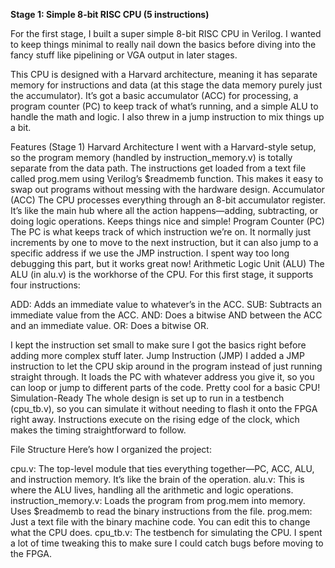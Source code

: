 **Stage 1: Simple 8-bit RISC CPU (5 instructions)**

For the first stage, I built a super simple 8-bit RISC CPU in Verilog. I wanted to keep things minimal to really nail down the basics before diving into the fancy stuff like pipelining or VGA output in later stages.

This CPU is designed with a Harvard architecture, meaning it has separate memory for instructions and data (at this stage the data memory purely just the accumulator). It’s got a basic accumulator (ACC) for processing, a program counter (PC) to keep track of what’s running, and a simple ALU to handle the math and logic. I also threw in a jump instruction to mix things up a bit. 

Features (Stage 1)
Harvard Architecture
I went with a Harvard-style setup, so the program memory (handled by instruction_memory.v) is totally separate from the data path. The instructions get loaded from a text file called prog.mem using Verilog’s $readmemb function. This makes it easy to swap out programs without messing with the hardware design.
Accumulator (ACC)
The CPU processes everything through an 8-bit accumulator register. It’s like the main hub where all the action happens—adding, subtracting, or doing logic operations. Keeps things nice and simple!
Program Counter (PC)
The PC is what keeps track of which instruction we’re on. It normally just increments by one to move to the next instruction, but it can also jump to a specific address if we use the JMP instruction. I spent way too long debugging this part, but it works great now!
Arithmetic Logic Unit (ALU)
The ALU (in alu.v) is the workhorse of the CPU. For this first stage, it supports four instructions:

ADD: Adds an immediate value to whatever’s in the ACC.
SUB: Subtracts an immediate value from the ACC.
AND: Does a bitwise AND between the ACC and an immediate value.
OR: Does a bitwise OR.

I kept the instruction set small to make sure I got the basics right before adding more complex stuff later.
Jump Instruction (JMP)
I added a JMP instruction to let the CPU skip around in the program instead of just running straight through. It loads the PC with whatever address you give it, so you can loop or jump to different parts of the code. Pretty cool for a basic CPU!
Simulation-Ready
The whole design is set up to run in a testbench (cpu_tb.v), so you can simulate it without needing to flash it onto the FPGA right away. Instructions execute on the rising edge of the clock, which makes the timing straightforward to follow.

File Structure
Here’s how I organized the project:

cpu.v: The top-level module that ties everything together—PC, ACC, ALU, and instruction memory. It’s like the brain of the operation.
alu.v: This is where the ALU lives, handling all the arithmetic and logic operations.
instruction_memory.v: Loads the program from prog.mem into memory. Uses $readmemb to read the binary instructions from the file.
prog.mem: Just a text file with the binary machine code. You can edit this to change what the CPU does.
cpu_tb.v: The testbench for simulating the CPU. I spent a lot of time tweaking this to make sure I could catch bugs before moving to the FPGA.
